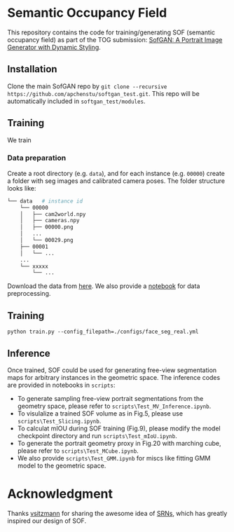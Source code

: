 # Semantic Occupancy Field

This repository contains the code for training/generating SOF (semantic occupancy field) as part of the TOG submission: [SofGAN: A Portrait Image Generator with Dynamic Styling](https://arxiv.org/abs/2007.03780).

## Installation
Clone the main SofGAN repo by `git clone --recursive https://github.com/apchenstu/softgan_test.git`. This repo will be automatically included in `softgan_test/modules`.

## Training
We train 
### Data preparation

Create a root directory (e.g. `data`), and for each instance (e.g. `00000`) create a folder with seg images and calibrated camera poses. The folder structure looks like:

```bash
└── data   # instance id
    └── 00000
    │   ├── cam2world.npy
    │   ├── cameras.npy
    │   ├── 00000.png
    │   ...
    │   └── 00029.png
    ├── 00001
    │   └── ...
    ...
    └── xxxxx
        └── ...
```

Download the data from [here](). We also provide a [notebook](https://github.com/walnut-REE/sof/blob/main/scripts/DataPreprocess.ipynb) for data preprocessing.

## Training
```
python train.py --config_filepath=./configs/face_seg_real.yml 
```

## Inference
Once trained, SOF could be used for generating free-view segmentation maps for arbitrary instances in the geometric space. The inference codes are provided in notebooks in `scripts`:
* To generate sampling free-view portrait segmentations from the geometry space, please refer to `scripts\Test_MV_Inference.ipynb`.
* To visulalize a trained SOF volume as in Fig.5, please use `scripts\Test_Slicing.ipynb`.
* To calculat mIOU during SOF training (Fig.9), please modify the model checkpoint directory and run `scripts\Test_mIoU.ipynb`.
* To generate the portrait geometry proxy in Fig.20 with marching cube, please refer to `scripts\Test_MCube.ipynb`.
* We also provide `scripts\Test_GMM.ipynb` for miscs like fitting GMM model to the geometric space.

# Acknowledgment
Thanks [vsitzmann](https://github.com/vsitzmann) for sharing the awesome idea of [SRNs](https://github.com/vsitzmann/scene-representation-networks.git), which has greatly inspired our design of SOF.